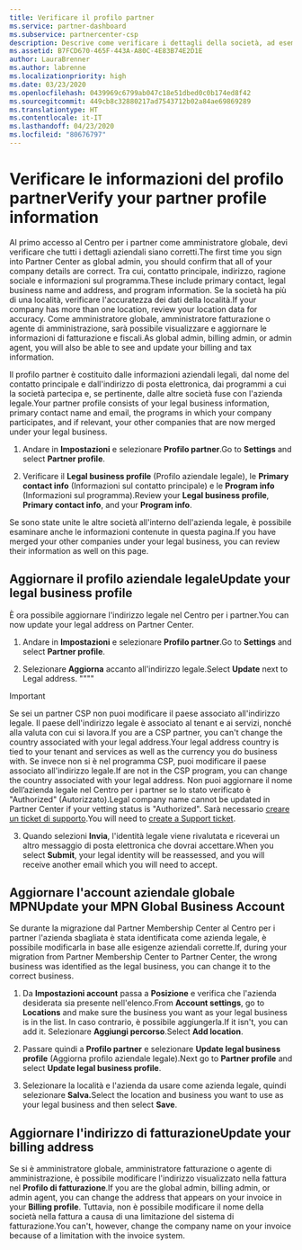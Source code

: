 ```yaml
---
title: Verificare il profilo partner
ms.service: partner-dashboard
ms.subservice: partnercenter-csp
description: Descrive come verificare i dettagli della società, ad esempio contatto principale, indirizzo e informazioni sul programma. Puoi anche aggiornare l'indirizzo legale e di fatturazione.
ms.assetid: B7FCD670-465F-443A-A80C-4E83B74E2D1E
author: LauraBrenner
ms.author: labrenne
ms.localizationpriority: high
ms.date: 03/23/2020
ms.openlocfilehash: 0439969c6799ab047c18e51dbed0c0b174ed8f42
ms.sourcegitcommit: 449cb8c32880217ad7543712b02a84ae69869289
ms.translationtype: HT
ms.contentlocale: it-IT
ms.lasthandoff: 04/23/2020
ms.locfileid: "80676797"
---
```

# <a name="verify-your-partner-profile-information"></a><span data-ttu-id="0d2c3-104">Verificare le informazioni del profilo partner</span><span class="sxs-lookup"><span data-stu-id="0d2c3-104">Verify your partner profile information</span></span>

<span data-ttu-id="0d2c3-105">Al primo accesso al Centro per i partner come amministratore globale, devi verificare che tutti i dettagli aziendali siano corretti.</span><span class="sxs-lookup"><span data-stu-id="0d2c3-105">The first time you sign into Partner Center as global admin, you should confirm that all of your company details are correct.</span></span> <span data-ttu-id="0d2c3-106">Tra cui, contatto principale, indirizzo, ragione sociale e informazioni sul programma.</span><span class="sxs-lookup"><span data-stu-id="0d2c3-106">These include primary contact, legal business name and address, and program information.</span></span> <span data-ttu-id="0d2c3-107">Se la società ha più di una località, verificare l'accuratezza dei dati della località.</span><span class="sxs-lookup"><span data-stu-id="0d2c3-107">If your company has more than one location, review your location data for accuracy.</span></span> <span data-ttu-id="0d2c3-108">Come amministratore globale, amministratore fatturazione o agente di amministrazione, sarà possibile visualizzare e aggiornare le informazioni di fatturazione e fiscali.</span><span class="sxs-lookup"><span data-stu-id="0d2c3-108">As global admin, billing admin, or admin agent, you will also be able to see and update your billing and tax information.</span></span>

<span data-ttu-id="0d2c3-109">Il profilo partner è costituito dalle informazioni aziendali legali, dal nome del contatto principale e dall'indirizzo di posta elettronica, dai programmi a cui la società partecipa e, se pertinente, dalle altre società fuse con l'azienda legale.</span><span class="sxs-lookup"><span data-stu-id="0d2c3-109">Your partner profile consists of your legal business information, primary contact name and email, the programs in which your company participates, and if relevant, your other companies that are now merged under your legal business.</span></span>

1. <span data-ttu-id="0d2c3-110">Andare in **Impostazioni** e selezionare **Profilo partner**.</span><span class="sxs-lookup"><span data-stu-id="0d2c3-110">Go to **Settings** and select **Partner profile**.</span></span>

2. <span data-ttu-id="0d2c3-111">Verificare il **Legal business profile** (Profilo aziendale legale), le **Primary contact info** (Informazioni sul contatto principale) e le **Program info** (Informazioni sul programma).</span><span class="sxs-lookup"><span data-stu-id="0d2c3-111">Review your **Legal business profile**, **Primary contact info**, and your **Program info**.</span></span>

<span data-ttu-id="0d2c3-112">Se sono state unite le altre società all'interno dell'azienda legale, è possibile esaminare anche le informazioni contenute in questa pagina.</span><span class="sxs-lookup"><span data-stu-id="0d2c3-112">If you have merged your other companies under your legal business, you can review their information as well on this page.</span></span>

## <a name="update-your-legal-business-profile"></a><span data-ttu-id="0d2c3-113">Aggiornare il profilo aziendale legale</span><span class="sxs-lookup"><span data-stu-id="0d2c3-113">Update your legal business profile</span></span>

<span data-ttu-id="0d2c3-114">È ora possibile aggiornare l'indirizzo legale nel Centro per i partner.</span><span class="sxs-lookup"><span data-stu-id="0d2c3-114">You can now update your legal address on Partner Center.</span></span>

1. <span data-ttu-id="0d2c3-115">Andare in **Impostazioni** e selezionare **Profilo partner**.</span><span class="sxs-lookup"><span data-stu-id="0d2c3-115">Go to **Settings** and select **Partner profile**.</span></span> 

2. <span data-ttu-id="0d2c3-116">Selezionare **Aggiorna** accanto all'indirizzo legale.</span><span class="sxs-lookup"><span data-stu-id="0d2c3-116">Select **Update** next to Legal address.</span></span> <span data-ttu-id="0d2c3-117">""</span><span class="sxs-lookup"><span data-stu-id="0d2c3-117">""</span></span>

>[!Important]
><span data-ttu-id="0d2c3-118">Se sei un partner CSP non puoi modificare il paese associato all'indirizzo legale. Il paese dell'indirizzo legale è associato al tenant e ai servizi, nonché alla valuta con cui si lavora.</span><span class="sxs-lookup"><span data-stu-id="0d2c3-118">If you are a CSP partner, you can't change the country associated with your legal address.Your legal address country is tied to your tenant and services as well as the currency you do business with.</span></span> <span data-ttu-id="0d2c3-119">Se invece non si è nel programma CSP, puoi modificare il paese associato all'indirizzo legale.</span><span class="sxs-lookup"><span data-stu-id="0d2c3-119">If are not in the CSP program, you can change the country associated with your legal address.</span></span> <span data-ttu-id="0d2c3-120">Non puoi aggiornare il nome dell’azienda legale nel Centro per i partner se lo stato verificato è "Authorized" (Autorizzato).</span><span class="sxs-lookup"><span data-stu-id="0d2c3-120">Legal company name cannot be updated in Partner Center if your vetting status is "Authorized".</span></span> <span data-ttu-id="0d2c3-121">Sarà necessario [creare un ticket di supporto](https://partner.microsoft.com/en-US/dashboard/support/csp/servicerequests/create?stage=2&topicid=eb74583c-61b3-2124-bffc-00920e0ae772).</span><span class="sxs-lookup"><span data-stu-id="0d2c3-121">You will need to [create a Support ticket](https://partner.microsoft.com/en-US/dashboard/support/csp/servicerequests/create?stage=2&topicid=eb74583c-61b3-2124-bffc-00920e0ae772).</span></span>

3. <span data-ttu-id="0d2c3-122">Quando selezioni **Invia**, l'identità legale viene rivalutata e riceverai un altro messaggio di posta elettronica che dovrai accettare.</span><span class="sxs-lookup"><span data-stu-id="0d2c3-122">When you select **Submit**, your legal identity will be reassessed, and you will receive another email which you will need to accept.</span></span>

## <a name="update-your-mpn-global-business-account"></a><span data-ttu-id="0d2c3-123">Aggiornare l'account aziendale globale MPN</span><span class="sxs-lookup"><span data-stu-id="0d2c3-123">Update your MPN Global Business Account</span></span>

<span data-ttu-id="0d2c3-124">Se durante la migrazione dal Partner Membership Center al Centro per i partner l'azienda sbagliata è stata identificata come azienda legale, è possibile modificarla in base alle esigenze aziendali corrette.</span><span class="sxs-lookup"><span data-stu-id="0d2c3-124">If, during your migration from Partner Membership Center to Partner Center, the wrong business was identified as the legal business, you can change it to the correct business.</span></span>

1. <span data-ttu-id="0d2c3-125">Da **Impostazioni account** passa a **Posizione** e verifica che l'azienda desiderata sia presente nell'elenco.</span><span class="sxs-lookup"><span data-stu-id="0d2c3-125">From **Account settings**, go to **Locations** and make sure the business you want as your legal business is in the list.</span></span> <span data-ttu-id="0d2c3-126">In caso contrario, è possibile aggiungerla.</span><span class="sxs-lookup"><span data-stu-id="0d2c3-126">If it isn't, you can add it.</span></span> <span data-ttu-id="0d2c3-127">Selezionare **Aggiungi percorso**.</span><span class="sxs-lookup"><span data-stu-id="0d2c3-127">Select **Add location**.</span></span>

2. <span data-ttu-id="0d2c3-128">Passare quindi a **Profilo partner** e selezionare **Update legal business profile** (Aggiorna profilo aziendale legale).</span><span class="sxs-lookup"><span data-stu-id="0d2c3-128">Next go to **Partner profile** and select **Update legal business profile**.</span></span>

3. <span data-ttu-id="0d2c3-129">Selezionare la località e l'azienda da usare come azienda legale, quindi selezionare **Salva.**</span><span class="sxs-lookup"><span data-stu-id="0d2c3-129">Select the location and business you want to use as your legal business and then select **Save**.</span></span>

## <a name="update-your-billing-address"></a><span data-ttu-id="0d2c3-130">Aggiornare l'indirizzo di fatturazione</span><span class="sxs-lookup"><span data-stu-id="0d2c3-130">Update your billing address</span></span>

<span data-ttu-id="0d2c3-131">Se si è amministratore globale, amministratore fatturazione o agente di amministrazione, è possibile modificare l'indirizzo visualizzato nella fattura nel **Profilo di fatturazione**.</span><span class="sxs-lookup"><span data-stu-id="0d2c3-131">If you are the global admin, billing admin, or admin agent, you can change the address that appears on your invoice in your **Billing profile**.</span></span> <span data-ttu-id="0d2c3-132">Tuttavia, non è possibile modificare il nome della società nella fattura a causa di una limitazione del sistema di fatturazione.</span><span class="sxs-lookup"><span data-stu-id="0d2c3-132">You can't, however, change the company name on your invoice because of a limitation with the invoice system.</span></span>

 


